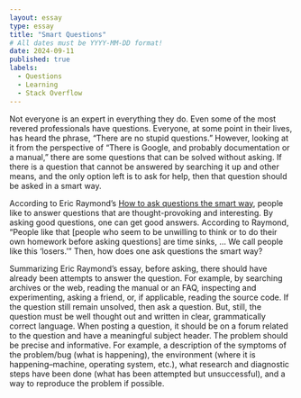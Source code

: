 ```yaml
---
layout: essay
type: essay
title: "Smart Questions"
# All dates must be YYYY-MM-DD format!
date: 2024-09-11
published: true
labels:
  - Questions
  - Learning
  - Stack Overflow
---
```


  Not everyone is an expert in everything they do. Even some of the most revered professionals have questions. Everyone, at some point in their lives, has heard the phrase, “There are no stupid questions.” However, looking at it from the perspective of “There is Google, and probably documentation or a manual,” there are some questions that can be solved without asking. If there is a question that cannot be answered by searching it up and other means, and the only option left is to ask for help, then that question should be asked in a smart way.

  According to Eric Raymond’s <a href="http://www.catb.org/esr/faqs/smart-questions.html">How to ask questions the smart way</a>, people like to answer questions that are thought-provoking and interesting. By asking good questions, one can get good answers. According to Raymond, “People like that [people who seem to be unwilling to think or to do their own homework before asking questions] are time sinks, … We call people like this ‘losers.’” Then, how does one ask questions the smart way?

  Summarizing Eric Raymond’s essay, before asking, there should have already been attempts to answer the question. For example, by searching archives or the web, reading the manual or an FAQ, inspecting and experimenting, asking a friend, or, if applicable, reading the source code. If the question still remain unsolved, then ask a question. But, still, the question must be well thought out and written in clear, grammatically correct language. When posting a question, it should be on a forum related to the question and have a meaningful subject header. The problem should be precise and informative. For example, a description of the symptoms of the problem/bug (what is happening), the environment (where it is happening–machine, operating system, etc.), what research and diagnostic steps have been done (what has been attempted but unsuccessful), and a way to reproduce the problem if possible.
